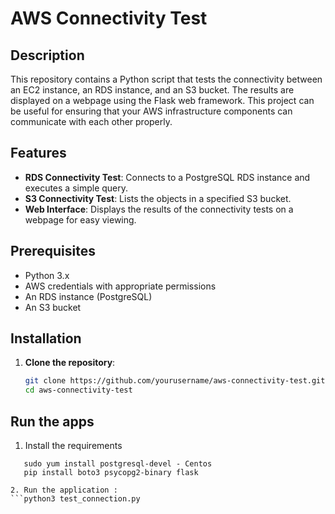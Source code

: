 # AWS Connectivity Test

## Description
This repository contains a Python script that tests the connectivity between an EC2 instance, an RDS instance, and an S3 bucket. The results are displayed on a webpage using the Flask web framework. This project can be useful for ensuring that your AWS infrastructure components can communicate with each other properly.

## Features
- **RDS Connectivity Test**: Connects to a PostgreSQL RDS instance and executes a simple query.
- **S3 Connectivity Test**: Lists the objects in a specified S3 bucket.
- **Web Interface**: Displays the results of the connectivity tests on a webpage for easy viewing.

## Prerequisites
- Python 3.x
- AWS credentials with appropriate permissions
- An RDS instance (PostgreSQL)
- An S3 bucket

## Installation
1. **Clone the repository**:
   ```sh
   git clone https://github.com/yourusername/aws-connectivity-test.git
   cd aws-connectivity-test

## Run the apps
1. Install the requirements 
```sudo apt-get install libpq-dev - Ubuntu
   sudo yum install postgresql-devel - Centos
   pip install boto3 psycopg2-binary flask

2. Run the application :
```python3 test_connection.py